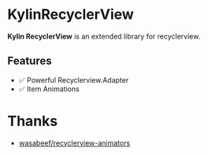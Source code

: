 # KylinRecyclerView

**Kylin RecyclerView** is an extended library for recyclerview.

## Features

- ✅ Powerful Recyclerview.Adapter
- ✅ Item Animations

# Thanks

- [wasabeef/recyclerview-animators](https://github.com/wasabeef/recyclerview-animators)
